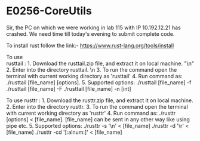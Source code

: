 # E0256-CoreUtils
Sir, the PC on which we were working in lab 115 with IP 10.192.12.21 has crashed. We need time till today's evening to submit complete code.

To install rust follow the link:- https://www.rust-lang.org/tools/install

To use  
rusttail :
	1. Download the rusttail.zip file, and extract it on local machine. "\n"
	2. Enter into the directory rusttail. \n
	3. To run the command open the terminal with current working directory as 'rusttail'
	4. Run command as: ./rusttail [file_name] [options].
	5. Supported options: ./rusttail [file_name] -f  
                        ./rusttail [file_name] -F
                        ./rusttail [file_name] -n [int]


To use
rusttr :
	1. Download the rusttr.zip file, and extract it on local machine.
	2. Enter into the directory rusttr.
	3. To run the command open the terminal with current working directory as 'rusttr'
	4. Run command as: ./rusttr [options] < [file_name]. [file_name] can be sent in any other way like using pipe etc.
	5. Supported options:
                       ./rusttr -s '\n' < [file_name]
                       ./rusttr -d '\r' < [file_name]
                       ./rusttr -cd '[:alnum:]' < [file_name]



